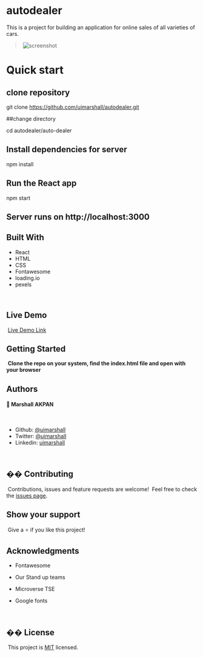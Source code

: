 # autodealer
This is a project for building an application for online sales of all varieties of cars.

> ​
> ![screenshot](../../images/autodealer.png)
> ​

# Quick start

## clone repository
git clone https://github.com/uimarshall/autodealer.git

##change directory

cd autodealer/auto-dealer

## Install dependencies for server
npm install

## Run the React app
npm start

## Server runs on http://localhost:3000

## Built With

- React
- HTML
- CSS
- Fontawesome
- loading.io
- pexels

​

## Live Demo

​
[Live Demo Link](https://rawcdn.githack.com/uimarshall/apple-webpage-clone/bea229a450ab905b5447a26a714a9bf91948663c/index.html)
​
​

## Getting Started

​
**Clone the repo on your system, find the index.html file and open with your browser**
​
​

## Authors

#### 👤 **Marshall AKPAN**

​

- Github: [@uimarshall](https://github.com/uimarshall)
- Twitter: [@uimarshall](https://twitter.com/uimarshall)
- Linkedin: [uimarshall](https://www.linkedin.com/in/marshall-akpan-19745526/)

​


## �� Contributing

​
Contributions, issues and feature requests are welcome!
​
Feel free to check the [issues page](https://github.com/haraphat01/newyorktimes/issues).
​

## Show your support

​
Give a ⭐️ if you like this project!
​

## Acknowledgments

- Fontawesome
- Our Stand up teams
- Microverse TSE
- Google fonts

  ​

## �� License

​
This project is [MIT](lic.url) licensed.




